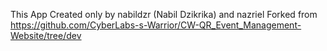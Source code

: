 This App Created only by nabildzr (Nabil Dzikrika) and nazriel
Forked from https://github.com/CyberLabs-s-Warrior/CW-QR_Event_Management-Website/tree/dev
